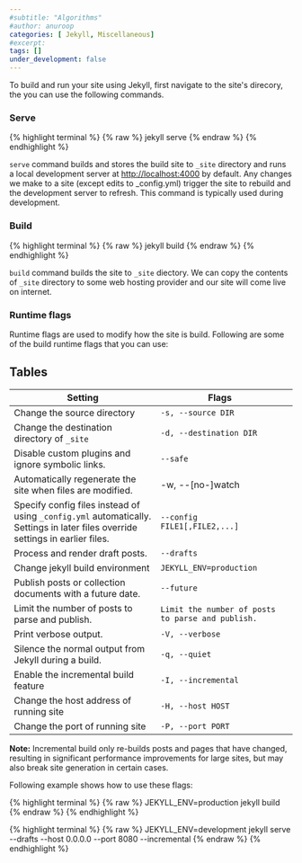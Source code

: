 ```yaml
---
#subtitle: "Algorithms"
#author: anuroop
categories: [ Jekyll, Miscellaneous]
#excerpt: 
tags: []
under_development: false
---
```


To build and run your site using Jekyll, first navigate to the site's direcory, the you can use the following commands.

### Serve
{% highlight terminal %}
{% raw %}
jekyll serve
{% endraw %}
{% endhighlight %}

`serve` command builds and stores the build site to `_site` directory and runs a local development server at <a href="http://localhost:4000">http://localhost:4000</a> by default. Any changes we make to a site (except edits to _config.yml) trigger the site to rebuild and the development server to refresh. This command is typically used during development.

### Build
{% highlight terminal %}
{% raw %}
jekyll build
{% endraw %}
{% endhighlight %}

`build` command builds the site to `_site` diectory. We can copy the contents of `_site` directory to some web hosting provider and our site will come live on internet.

### Runtime flags
Runtime flags are used to modify how the site is build. Following are some of the build runtime flags that you can use:

## Tables

| Setting         | Flags |                                                              |
| --------         | ------ | ------------------------------------------------------------ |
| Change the source directory    |  `-s, --source DIR`    | 
| Change the destination directory of `_site`    | `-d, --destination DIR`  | 
| Disable custom plugins and ignore symbolic links. | `--safe`  | 
| Automatically regenerate the site when files are modified. | -w, --[no-]watch  |
| Specify config files instead of using `_config.yml` automatically. Settings in later files override settings in earlier files. | `--config FILE1[,FILE2,...]`  |
| Process and render draft posts. | `--drafts`  |
| Change jekyll build environment | `JEKYLL_ENV=production`  |
| Publish posts or collection documents with a future date. | `--future`  | 
| Limit the number of posts to parse and publish. | `Limit the number of posts to parse and publish.`  | 
| Print verbose output. | `-V, --verbose`  | 
| Silence the normal output from Jekyll during a build. | `-q, --quiet`  | 
| Enable the incremental build feature | `-I, --incremental`  | 
| Change the host address of running site | `-H, --host HOST`  | 
| Change the port of running site | `-P, --port PORT`  | 

**Note:** Incremental build only re-builds posts and pages that have changed, resulting in significant performance improvements for large sites, but may also break site generation in certain cases.

Following example shows how to use these flags:

{% highlight terminal %}
{% raw %}
JEKYLL_ENV=production jekyll build
{% endraw %}
{% endhighlight %}

{% highlight terminal %}
{% raw %}
JEKYLL_ENV=development jekyll serve --drafts --host 0.0.0.0 --port 8080 --incremental
{% endraw %}
{% endhighlight %}